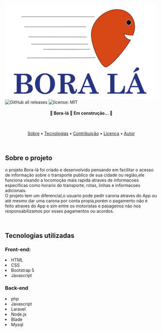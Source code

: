 <img src="images/LOGO.png">

<br>

<img alt="GitHub all releases" src="https://img.shields.io/github/downloads/carlospalmeida/front_end_BUSER-HELP/total">

<img alt="license: MIT" src="https://img.shields.io/bower/l/mi">

<br>

<h4 align="center"> 
	🚧  Bora-lá 🚀 Em construção...  🚧
</h4>

<BR>

<p align="center">
 <a href="#sobre">Sobre</a> •
 <a href="#tecnologias">Tecnologias</a> • 
 <a href="#contribuicao">Contribuição</a> • 
 <a href="#licenc-a">Licença</a> • 
 <a href="#autor">Autor</a>
</p>

<br>

## Sobre o projeto

<P>
o projeto Bora-lá foi criado e desenvolvido pensando em facilitar o acesso de informação sobre o transporte publico de sua cidade ou região,ele funciona visando a locomoção mais rapida atraves de informacoes especificas como horario do transporte, rotas, linhas e informacoes adicionais. <br>
O projeto tem um diferencial,o usuario pode pedir carona atraves do App ou até mesmo dar uma carona por conta propia,porém o pagamento não é feito atraves do App e sim entre os motoristas e pasageiros não nos responsabilizamos por esses pagamentos ou acordos.

</p>

<br>

## Tecnologias utilizadas

<p>

### Front-end:

<li> HTML 
<li> CSS
<li> Bootstrap 5
<li> Javascript

<br>

### Back-end

<li> php
<li> Javascript
<li> Laravel
<li> Node.js
<li> Blade
<li> Mysql

</p>


